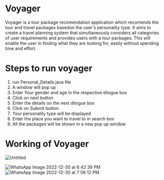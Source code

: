 # Voyager
Voyager is a tour package recomendation application which recomends the tour and travel packages basedon the user's personality type. It aims to create a travel planning system that simultaneously considers all categories of user requirements and provides users with a tour packages. This will enable the user in finding what they are looking for, easily without spending time and effort.


# Steps to run voyager

1. run Personal_Details.java file
2. A window will pop up 
3. Enter Your gender and age in the respective dilogue box
4. Click on next button
5. Enter the details on the next dilogue box
6. Click on Submit button
7. Your personality type will be displayed
8. Enter the place you want to travel to in search box
9. All the packages will be shown in a new pop up window


# Working of Voyager

![Untitled](https://user-images.githubusercontent.com/98596642/210083893-05183195-a05d-466e-a9ea-346df23356f0.png)

![WhatsApp Image 2022-12-30 at 6 42 39 PM](https://user-images.githubusercontent.com/98596642/210083840-12f54149-4803-40f0-9560-41bb5949ec62.jpeg)
![WhatsApp Image 2022-12-30 at 7 06 12 PM](https://user-images.githubusercontent.com/98596642/210083855-3d54691a-82c6-4eb4-8f1a-837fb91e30ff.jpeg)
